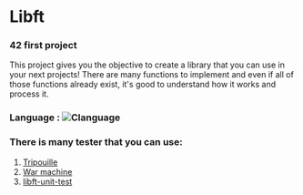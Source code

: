 # Libft

### 42 first project

This project gives you the objective to create a library that you can use in your next projects! There are many functions to implement and even if all of those functions already exist, it's good to understand how it works and process it.

### Language : ![Clanguage](https://img.shields.io/badge/C-00599C?style=for-the-badge&logo=c&logoColor=white)

### There is many tester that you can use:
1. [Tripouille](https://github.com/Tripouille/libftTester)
2. [War machine](https://github.com/0x050f/libft-war-machine)
3. [libft-unit-test](https://github.com/alelievr/libft-unit-test)
